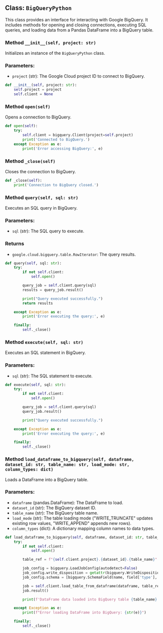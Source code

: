 ## Class: `BigQueryPython`

This class provides an interface for interacting with Google BigQuery. It includes methods for opening and closing connections, executing SQL queries, and loading data from a Pandas DataFrame into a BigQuery table.




### Method `__init__(self, project: str)`
Initializes an instance of the `BigQueryPython` class.

### Parameters:
- `project` (str): The Google Cloud project ID to connect to BigQuery.


```python
def __init__(self, project: str):
    self.project = project
    self.client = None
```

### Method  `open(self)`
Opens a connection to BigQuery.


```python
def open(self):
    try:
        self.client = bigquery.Client(project=self.project)
        print('Connected to BigQuery.')
    except Exception as e:
        print('Error accessing BigQuery:', e)
```

### Method `_close(self)`
Closes the connection to BigQuery.


```python
def _close(self):
    print('Connection to BigQuery closed.')
```

### Method  `query(self, sql: str)`
Executes an SQL query in BigQuery.

### Parameters:
- `sql` (str): The SQL query to execute.

### Returns
- `google.cloud.bigquery.table.RowIterator`: The query results.


```python
def query(self, sql: str):
    try:
        if not self.client:
            self.open()

        query_job = self.client.query(sql)
        results = query_job.result()

        print("Query executed successfully.")
        return results

    except Exception as e:
        print('Error executing the query:', e)

    finally:
        self._close()
```

### Method  `execute(self, sql: str)`
Executes an SQL statement in BigQuery.

### Parameters:
- `sql` (str): The SQL statement to execute.


```python
def execute(self, sql: str):
    try:
        if not self.client:
            self.open()

        query_job = self.client.query(sql)
        query_job.result()

        print("Query executed successfully.")

    except Exception as e:
        print('Error executing the query:', e)

    finally:
        self._close()
```

### Method `load_dataframe_to_bigquery(self, dataframe, dataset_id: str, table_name: str, load_mode: str, column_types: dict)`
Loads a DataFrame into a BigQuery table.

### Parameters:
- `dataframe` (pandas.DataFrame): The DataFrame to load.
- `dataset_id` (str): The BigQuery dataset ID.
- `table_name` (str): The BigQuery table name.
- `load_mode` (str): The table loading mode ("WRITE_TRUNCATE" updates existing row values, "WRITE_APPEND" appends new rows).
- `column_types` (dict): A dictionary mapping column names to data types.


```python
def load_dataframe_to_bigquery(self, dataframe, dataset_id: str, table_name: str, load_mode: str, column_types: dict):
    try:
        if not self.client:
            self.open()

        table_ref = f"{self.client.project}.{dataset_id}.{table_name}"

        job_config = bigquery.LoadJobConfig(autodetect=False)
        job_config.write_disposition = getattr(bigquery.WriteDisposition, load_mode)
        job_config.schema = [bigquery.SchemaField(name, field['type'], field['mode']) for name, field in column_types.items()]

        job = self.client.load_table_from_dataframe(dataframe, table_ref, job_config=job_config)
        job.result()

        print(f'DataFrame data loaded into BigQuery table {table_name}')

    except Exception as e:
        print(f"Error loading DataFrame into BigQuery: {str(e)}")

    finally:
        self._close()
```